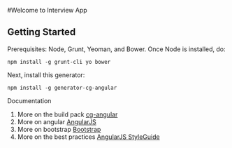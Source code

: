 #Welcome to Interview App

Getting Started
-------------

Prerequisites: Node, Grunt, Yeoman, and Bower.  Once Node is installed, do:

    npm install -g grunt-cli yo bower

Next, install this generator:

    npm install -g generator-cg-angular

Documentation
1. More on the build pack [cg-angular](https://github.com/cgross/generator-cg-angular)
1. More on angular [AngularJS](https://docs.angularjs.org/api)
1. More on bootstrap [Bootstrap](http://getbootstrap.com/)
1. More on the best practices [AngularJS StyleGuide](https://github.com/johnpapa/angular-styleguide)
